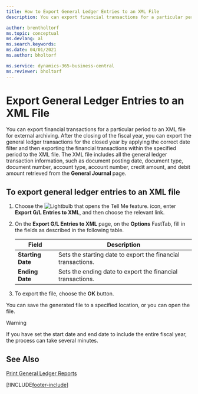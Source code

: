 ```yaml
---
title: How to Export General Ledger Entries to an XML File
description: You can export financial transactions for a particular period to an XML file for external archiving.

author: brentholtorf
ms.topic: conceptual
ms.devlang: al
ms.search.keywords:
ms.date: 04/01/2021
ms.author: bholtorf

ms.service: dynamics-365-business-central
ms.reviewer: bholtorf
---
```

# Export General Ledger Entries to an XML File
You can export financial transactions for a particular period to an XML file for external archiving. After the closing of the fiscal year, you can export the general ledger transactions for the closed year by applying the correct date filter and then exporting the financial transactions within the specified period to the XML file. The XML file includes all the general ledger transaction information, such as document posting date, document type, document number, account type, account number, credit amount, and debit amount retrieved from the **General Journal** page.  

## To export general ledger entries to an XML file  

1.  Choose the ![Lightbulb that opens the Tell Me feature.](../../media/ui-search/search_small.png "Tell me what you want to do") icon, enter **Export G/L Entries to XML**, and then choose the relevant link.  
2.  On the **Export G/L Entries to XML** page, on the **Options** FastTab, fill in the fields as described in the following table.  

    |Field|Description|  
    |---------------------------------|---------------------------------------|  
    |**Starting Date**|Sets the starting date to export the financial transactions.|  
    |**Ending Date**|Sets the ending date to export the financial transactions.|  

3.  To export the file, choose the **OK** button.  

You can save the generated file to a specified location, or you can open the file.  

> [!WARNING]  
>  If you have set the start date and end date to include the entire fiscal year, the process can take several minutes.  

## See Also  
[Print General Ledger Reports](how-to-print-general-ledger-reports.md)


[!INCLUDE[footer-include](../../includes/footer-banner.md)]